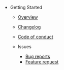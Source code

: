 - Getting Started

  - [Overview](README.md)
  - [Changelog](CHANGELOG.md)
  - [Code of conduct](CODE_OF_CONDUCT.md)

  - Issues
    - [Bug reports](BUG_REPORT.md)
    - [Feature request](FEATURE_REQUEST.md)
